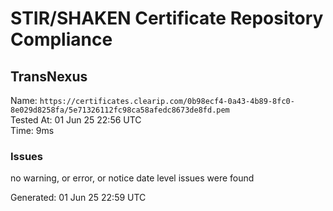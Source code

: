 # STIR/SHAKEN Certificate Repository Compliance

## TransNexus

Name: `https://certificates.clearip.com/0b98ecf4-0a43-4b89-8fc0-8e029d8258fa/5e71326112fc98ca58afedc8673de8fd.pem`\
Tested At: 01 Jun 25 22:56 UTC\
Time: 9ms

### Issues

no warning, or error, or notice date level issues were found

Generated: 01 Jun 25 22:59 UTC